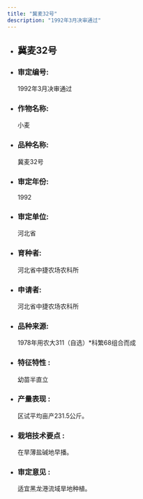 ```yaml
---
title: "冀麦32号"
description: "1992年3月决审通过"
---
```

* ## 冀麦32号
* ###  审定编号:  
   1992年3月决审通过

*  ### 作物名称:  
   小麦

*   ###  品种名称: 
    冀麦32号

*   ### 审定年份: 
    1992

*   ### 审定单位:  
    河北省

*   ### 育种者:  
    河北省中捷农场农科所

*   ### 申请者:  
    河北省中捷农场农科所

*   ### 品种来源:  
    1978年用农大311（自选）*科繁68组合而成

*   ### 特征特性 : 
    幼苗半直立

*   ### 产量表现 : 
    区试平均亩产231.5公斤。

*   ### 栽培技术要点 : 
    在旱薄盐碱地早播。

*   ### 审定意见 : 
    适宜黑龙港流域旱地种植。
